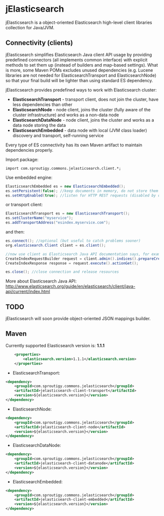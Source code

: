 jElasticsearch
==============

jElasticsearch is a object-oriented Elasticsearch high-level client libraries collection for Java/JVM.


Connectivity (clients)
--------------

jElasticsearch simplifies Elasticsearch Java client API usage by providing predefined connectors (all implements common interface) with explicit methods to set them up (instead of builders and map-based settings). What is more, some Maven POMs excludes unused dependencies (e.g. Lucene libraries are not needed for ElasticsearchTransport and ElasticsearchNode) so that your final build will be lighter than using standard ES dependency.

jElasticsearch provides predefined ways to work with Elasticsearch cluster:
- **ElasticsearchTransport** - transport client, does not join the cluster, have less dependencies than other
- **ElasticsearchNode** - node client, joins the cluster (fully aware of the cluster infrastructure) and works as a non-data node
- **ElasticsearchDataNode** - node client, joins the cluster and works as a data node storing the data
- **ElasticsearchEmbedded** - data node with local (JVM class loader) discovery and transport, self-running service

Every type of ES connectivity has its own Maven artifact to maintain dependencies properly.

Import package:
```
import com.sproutigy.commons.jelasticsearch.client.*;
```

Use embedded engine:
```Java
ElasticsearchEmbedded es = new ElasticsearchEmbedded();
es.setPersistent(false); //keep documents in memory, do not store them
es.setHttpEnabled(true); //listen for HTTP REST requests (disabled by default)
```

or transport client:
```Java
ElasticsearchTransport es = new ElasticsearchTransport();
es.setClusterName("myservice");
es.addTransportAddress("esindex.myservice.com");
```

and then:
```Java
es.connect(); //optional (but useful to catch problems sooner)
org.elasticsearch.Client client = es.client();

//now use client as Elasticsearch Java API documentation says, for example:
CreateIndexRequestBuilder request = client.admin().indices().prepareCreate("testindex");
CreateIndexResponse response = request.execute().actionGet();

es.close(); //close connection and release resources
```


More about Elasticsearch Java API:
http://www.elasticsearch.org/guide/en/elasticsearch/client/java-api/current/index.html


TODO
--------------
jElasticsearch will soon provide object-oriented JSON mappings builder.


Maven
--------------

Currently supported Elasticsearch version is: **1.1.1**
```XML
    <properties>
        <elasticsearch.version>1.1.1</elasticsearch.version>
    </properties>
```

- ElasticsearchTransport:
```XML
<dependency>
    <groupId>com.sproutigy.commons.jelasticsearch</groupId>
    <artifactId>jelasticsearch-client-transport</artifactId>
    <version>${elasticsearch.version}</version>
</dependency>
```

- ElasticsearchNode:
```XML
<dependency>
    <groupId>com.sproutigy.commons.jelasticsearch</groupId>
    <artifactId>jelasticsearch-client-node</artifactId>
    <version>${elasticsearch.version}</version>
</dependency>
```

- ElasticsearchDataNode:
```XML
<dependency>
    <groupId>com.sproutigy.commons.jelasticsearch</groupId>
    <artifactId>jelasticsearch-client-datanode</artifactId>
    <version>${elasticsearch.version}</version>
</dependency>
```

- ElasticsearchEmbedded:
```XML
<dependency>
    <groupId>com.sproutigy.commons.jelasticsearch</groupId>
    <artifactId>jelasticsearch-client-embedded</artifactId>
    <version>${elasticsearch.version}</version>
</dependency>
```
